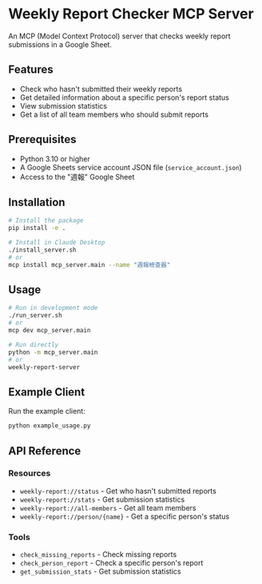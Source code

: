 # Weekly Report Checker MCP Server

An MCP (Model Context Protocol) server that checks weekly report submissions in a Google Sheet.

## Features

- Check who hasn't submitted their weekly reports
- Get detailed information about a specific person's report status
- View submission statistics
- Get a list of all team members who should submit reports

## Prerequisites

- Python 3.10 or higher
- A Google Sheets service account JSON file (`service_account.json`)
- Access to the "週報" Google Sheet

## Installation

```bash
# Install the package
pip install -e .

# Install in Claude Desktop
./install_server.sh
# or
mcp install mcp_server.main --name "週報檢查器"
```

## Usage

```bash
# Run in development mode
./run_server.sh
# or
mcp dev mcp_server.main

# Run directly
python -m mcp_server.main
# or
weekly-report-server
```

## Example Client

Run the example client:

```bash
python example_usage.py
```

## API Reference

### Resources

- `weekly-report://status` - Get who hasn't submitted reports
- `weekly-report://stats` - Get submission statistics
- `weekly-report://all-members` - Get all team members
- `weekly-report://person/{name}` - Get a specific person's status

### Tools

- `check_missing_reports` - Check missing reports
- `check_person_report` - Check a specific person's report
- `get_submission_stats` - Get submission statistics
```